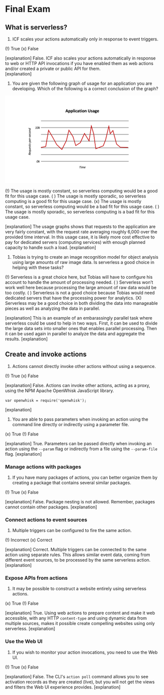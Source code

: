 <!--
#
# Licensed to the Apache Software Foundation (ASF) under one or more
# contributor license agreements.  See the NOTICE file distributed with
# this work for additional information regarding copyright ownership.
# The ASF licenses this file to You under the Apache License, Version 2.0
# (the "License"); you may not use this file except in compliance with
# the License.  You may obtain a copy of the License at
#
#     http://www.apache.org/licenses/LICENSE-2.0
#
# Unless required by applicable law or agreed to in writing, software
# distributed under the License is distributed on an "AS IS" BASIS,
# WITHOUT WARRANTIES OR CONDITIONS OF ANY KIND, either express or implied.
# See the License for the specific language governing permissions and
# limitations under the License.
#
-->

# Final Exam

## What is serverless?

1. ICF scales your actions automatically only in response to event triggers.

(!) True
(x) False

[explanation]
False.  ICF also scales your actions automatically in response to web or HTTP API invocations if you have enabled them as web actions and/or created a private or public API for them.  
[explanation]

1. You are given the following graph of usage for an application you are developing. Which of the following is a correct conclusion of the graph?

![Application Usage Graph](ex0-what-is-serverless/images/101-ex0-review-question-request-graph-2.png)

(!) The usage is mostly constant, so serverless computing would be a good fit for this usage case.
( ) The usage is mostly sporadic, so serverless computing is a good fit for this usage case.
(x) The usage is mostly constant, so serverless computing would be a bad fit for this usage case.
( ) The usage is mostly sporadic, so serverless computing is a bad fit for this usage case.

[explanation]
The usage graphs shows that requests to the application are very fairly constant, with the request rate averaging roughly 6,000 over the provided time interval. In this usage case, it is likely more cost effective to pay for dedicated servers (computing services) with enough planned capacity to handle such a load.
[explanation]

1. Tobias is trying to create an image recognition model for object analysis using large amounts of raw image data.  Is serverless a good choice in helping with these tasks?

(!) Serverless is a great choice here, but Tobias will have to configure his account to handle the amount of processing needed.
( ) Serverless won’t work well here because processing the large amount of raw data would be too costly.
( ) Serverless is not a good choice because Tobias would need dedicated servers that have the processing power for analytics.
(X) Serverless may be a good choice in both dividing the data into manageable pieces as well as analyzing the data in parallel.

[explanation]
This is an example of an embarassingly parallel task where serverless could be used to help in two ways. First, it can be used to divide the large data sets into smaller ones that enables parallel processing. Then it can be used again in parallel to analyze the data and aggregate the results.
[explanation]

## Create and invoke actions

1. Actions cannot directly invoke other actions without using a sequence.

(!) True
(x) False

[explanation]
False. Actions can invoke other actions, acting as a proxy, using the NPM Apache OpenWhisk JavaScript library.
<p><code>var openwhisk = require('openwhisk');</code></p>
[explanation]

1. You are able to pass parameters when invoking an action using the command line directly or indirectly using a parameter file.

(x) True
(!) False

[explanation]
True. Parameters can be passed directly when invoking an action using the <code>--param</code> flag or indirectly from a file using the  <code>--param-file</code> flag.
[explanation]

### Manage actions with packages

1. If you have many packages of actions, you can better organize them by creating a package that contains several similar packages.

(!) True
(x) False

[explanation]
False. Package nesting is not allowed. Remember, packages cannot contain other packages.
[explanation]

### Connect actions to event sources

1. Multiple triggers can be configured to fire the same action.

(!) Incorrect
(x) Correct

[explanation]
Correct. Multiple triggers can be connected to the same action using separate rules.  This allows similar event data, coming from different event sources, to be processed by the same serverless action.
[explanation]

### Expose APIs from actions

1. It may be possible to construct a website entirely using serverless actions.

(x) True
(!) False

[explanation]
True. Using web actions to prepare content and make it web accessible, with any HTTP `content-type` and using dynamic data from multiple sources, makes it possible create compelling websites using only serverless.
[explanation]

### Use the Web UI

1. If you wish to monitor your action invocations, you need to use the Web UI.

(!) True 
(x) False

[explanation]
False. The CLI's `action poll` command allows you to see activation records as they are created (live), but you will not get the views and filters the Web UI experience provides.
[explanation]
